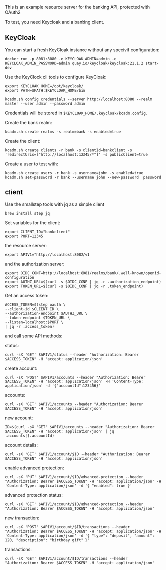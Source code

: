This is an example resource server for the banking API, protected with OAuth2

To test, you need Keycloak and a banking client.

## KeyCloak

You can start a fresh KeyCloak instance without any specivif configuration:

    docker run -p 8081:8080 -e KEYCLOAK_ADMIN=admin -e KEYCLOAK_ADMIN_PASSWORD=admin quay.io/keycloak/keycloak:21.1.2 start-dev

Use the KeyClock cli tools to configure KeyCloak:

    export KEYCLOAK_HOME=/opt/keycloak/
    export PATH=$PATH:$KEYCLOAK_HOME/bin

    kcadm.sh config credentials --server http://localhost:8080 --realm master --user admin --password admin

Credentials will be stored in `$KEYCLOAK_HOME/.keycloak/kcadm.config`.

Create the bank realm:

    kcadm.sh create realms -s realm=bank -s enabled=true

Create the client:

    kcadm.sh create clients -r bank -s clientId=bankclient -s 'redirectUris=["http://localhost:12345/*"]' -s publicClient=true

Create a user to test with:

    kcadm.sh create users -r bank -s username=john -s enabled=true
    kcadm.sh set-password -r bank --username john --new-password  password

## client

Use the smallstep tools with jq as a simple client

    brew install step jq

Set variables for the client:

    export CLIENT_ID="bankclient"
    export PORT=12345

the resource server:

    export APIV1="http://localhost:8082/v1

and the authorization server:

    export OIDC_CONF=http://localhost:8081/realms/bank/.well-known/openid-configuration
    export AUTHZ_URL=$(curl -s $OIDC_CONF | jq -r .authorization_endpoint)
    export TOKEN_URL=$(curl -s $OIDC_CONF | jq -r .token_endpoint)

Get an access token:

    ACCESS_TOKEN=$(step oauth \
	--client-id $CLIENT_ID \
	--authorization-endpoint $AUTHZ_URL \
	--token-endpoint $TOKEN_URL \
	--listen=localhost:$PORT \
	| jq -r .access_token)

and call some API methods:

status:

    curl -sX 'GET' $APIV1/status --header "Authorization: Bearer $ACCESS_TOKEN" -H 'accept: application/json'

create account:

    curl -sX 'POST' $APIV1/accounts --header "Authorization: Bearer $ACCESS_TOKEN" -H 'accept: application/json' -H 'Content-Type: application/json' -d '{"accountId":123456}'

accounts:

    curl -sX 'GET' $APIV1/accounts --header "Authorization: Bearer $ACCESS_TOKEN" -H 'accept: application/json'

new account:

    ID=$(curl -sX 'GET' $APIV1/accounts --header "Authorization: Bearer $ACCESS_TOKEN" -H 'accept: application/json' | jq .accounts[].accountId)

account details:

    curl -sX 'GET' $APIV1/account/$ID --header "Authorization: Bearer $ACCESS_TOKEN" -H 'accept: application/json'

enable advanced protection:

    curl -sX 'PUT' $APIV1/account/$ID/advanced-protection --header "Authorization: Bearer $ACCESS_TOKEN" -H 'accept: application/json' -H 'Content-Type: application/json' -d '{ "enabled": true }'

advanced protection status:

    curl -sX 'GET' $APIV1/account/$ID/advanced-protection --header "Authorization: Bearer $ACCESS_TOKEN" -H 'accept: application/json'

new transaction:

    curl -sX 'POST' $APIV1/account/$ID/transactions --header "Authorization: Bearer $ACCESS_TOKEN" -H 'accept: application/json' -H 'Content-Type: application/json' -d '{ "type": "deposit", "amount": 120, "description": "birthday gift" }'

transactions:

    curl -sX 'GET' $APIV1/account/$ID/transactions --header "Authorization: Bearer $ACCESS_TOKEN" -H 'accept: application/json'



